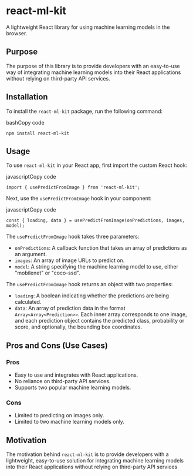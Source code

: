 
# react-ml-kit

A lightweight React library for using machine learning models in the browser.

## Purpose

The purpose of this library is to provide developers with an easy-to-use way of integrating machine learning models into their React applications without relying on third-party API services.

## Installation

To install the `react-ml-kit` package, run the following command:

bashCopy code

`npm install react-ml-kit` 

## Usage

To use `react-ml-kit` in your React app, first import the custom React hook:

javascriptCopy code

`import { usePredictFromImage } from 'react-ml-kit';` 

Next, use the `usePredictFromImage` hook in your component:

javascriptCopy code

`const { loading, data } = usePredictFromImage(onPredictions, images, model);` 

The `usePredictFromImage` hook takes three parameters:

-   `onPredictions`: A callback function that takes an array of predictions as an argument.
-   `images`: An array of image URLs to predict on.
-   `model`: A string specifying the machine learning model to use, either "mobilenet" or "coco-ssd".

The `usePredictFromImage` hook returns an object with two properties:

-   `loading`: A boolean indicating whether the predictions are being calculated.
-   `data`: An array of prediction data in the format `Array<Array<Prediction>>`. Each inner array corresponds to one image, and each prediction object contains the predicted class, probability or score, and optionally, the bounding box coordinates.

## Pros and Cons (Use Cases)

### Pros

-   Easy to use and integrates with React applications.
-   No reliance on third-party API services.
-   Supports two popular machine learning models.

### Cons

-   Limited to predicting on images only.
-   Limited to two machine learning models only.

## Motivation

The motivation behind `react-ml-kit` is to provide developers with a lightweight, easy-to-use solution for integrating machine learning models into their React applications without relying on third-party API services